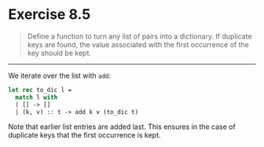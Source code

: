 # Exercise 8.5

> Define a function to turn any list of pairs into a dictionary.
> If duplicate keys are found, the value associated with the first occurrence of the key should be kept.

---

We iterate over the list with `add`:
```ocaml
let rec to_dic l =
  match l with
  | [] -> []
  | (k, v) :: t -> add k v (to_dic t)
```
Note that earlier list entries are added last.
This ensures in the case of duplicate keys that the first occurrence is kept.
